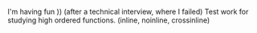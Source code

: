 I'm having fun )) (after a technical interview, where I failed)
Test work for studying high ordered functions. (inline, noinline, crossinline)

